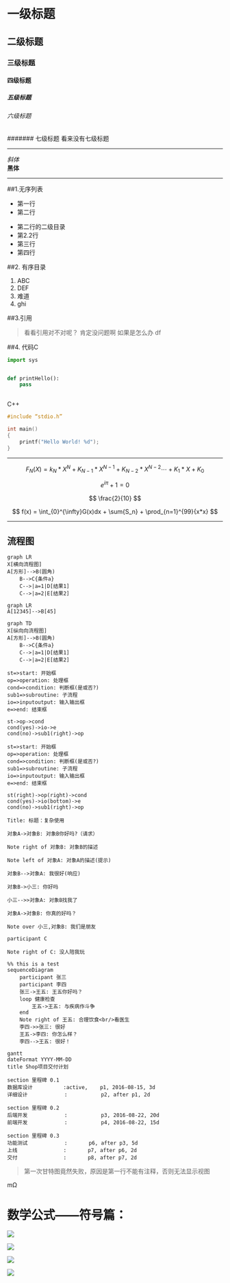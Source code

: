 # 一级标题
## 二级标题
### 三级标题
#### 四级标题
##### 五级标题
###### 六级标题
####### 七级标题 看来没有七级标题

---

*斜体*<br>
**黑体**

***

##1.无序列表
- 第一行
- 第二行
 * 第二行的二级目录
 * 第2.2行 
* 第三行
* 第四行

##2. 有序目录

1. ABC
2. DEF
 1. 难道
3. ghi

##3.引用
> 看看引用对不对呢？
> 肯定没问题啊 
> 如果是怎么办 
> df

##4. 代码C

``` python 
import sys


def printHello():
	pass
	 
```
C++
```c
#include “stdio.h”

int main()
{
    printf("Hello World! %d");
}
```



------


$$
F_N(X) = k_{N}*X^{N}+K_{N-1}*X^{N-1}+K_{N-2}*X^{N-2}\cdots+K_1*X+K_0
$$

$$
e^{i\pi} +1 = 0
$$

$$
\frac{2}{10}
$$

$$
f(x) = \int_{0}^{\infty}G(x)dx + \sum{S_n} + \prod_{n=1}^{99}{x*x}
$$



---

## 流程图

```mermaid
graph LR
X[横向流程图]
A[方形]-->B(圆角)
    B-->C{条件a}
    C-->|a=1|D[结果1]
    C-->|a=2|E[结果2]
```

```mermaid
graph LR
A[12345]-->B[45]
```



```mermaid
graph TD
X[纵向向流程图]
A[方形]-->B(圆角)
    B-->C{条件a}
    C-->|a=1|D[结果1]
    C-->|a=2|E[结果2]

```

```flow
st=>start: 开始框
op=>operation: 处理框
cond=>condition: 判断框(是或否?)
sub1=>subroutine: 子流程
io=>inputoutput: 输入输出框
e=>end: 结束框

st->op->cond
cond(yes)->io->e
cond(no)->sub1(right)->op
```

```flow
st=>start: 开始框
op=>operation: 处理框
cond=>condition: 判断框(是或否?)
sub1=>subroutine: 子流程
io=>inputoutput: 输入输出框
e=>end: 结束框

st(right)->op(right)->cond
cond(yes)->io(bottom)->e
cond(no)->sub1(right)->op
```

```sequence
Title: 标题：复杂使用

对象A->对象B: 对象B你好吗?（请求）

Note right of 对象B: 对象B的描述

Note left of 对象A: 对象A的描述(提示)

对象B-->对象A: 我很好(响应)

对象B->小三: 你好吗

小三-->>对象A: 对象B找我了

对象A->对象B: 你真的好吗？

Note over 小三,对象B: 我们是朋友

participant C

Note right of C: 没人陪我玩
```

```mermaid
%% this is a test
sequenceDiagram
	participant 张三
	participant 李四
	张三->王五: 王五你好吗？
	loop 健康检查
		王五->王五: 与疾病作斗争
	end
	Note right of 王五: 合理饮食<br/>看医生
	李四->>张三: 很好
	王五->李四: 你怎么样？
	李四-->王五: 很好！
```

```mermaid
gantt
dateFormat YYYY-MM-DD
title Shop项目交付计划

section 里程碑 0.1 
数据库设计          :active,    p1, 2016-08-15, 3d
详细设计            :           p2, after p1, 2d

section 里程碑 0.2
后端开发            :           p3, 2016-08-22, 20d
前端开发            :           p4, 2016-08-22, 15d

section 里程碑 0.3
功能测试            :       p6, after p3, 5d
上线               :       p7, after p6, 2d
交付               :       p8, after p7, 2d

```

> 第一次甘特图竟然失败，原因是第一行不能有注释，否则无法显示视图

mΩ





# 数学公式——符号篇：

![](E:\GitHubCode\LearnSameBaseKnowlage\MarkdownTxt\mdPic\2018041621294865.png)



![](E:\GitHubCode\LearnSameBaseKnowlage\MarkdownTxt\mdPic\20180416213036844.png)



![](E:\GitHubCode\LearnSameBaseKnowlage\MarkdownTxt\mdPic\20180416213119987.png)



![](E:\GitHubCode\LearnSameBaseKnowlage\MarkdownTxt\mdPic\20180416213126857.png)





